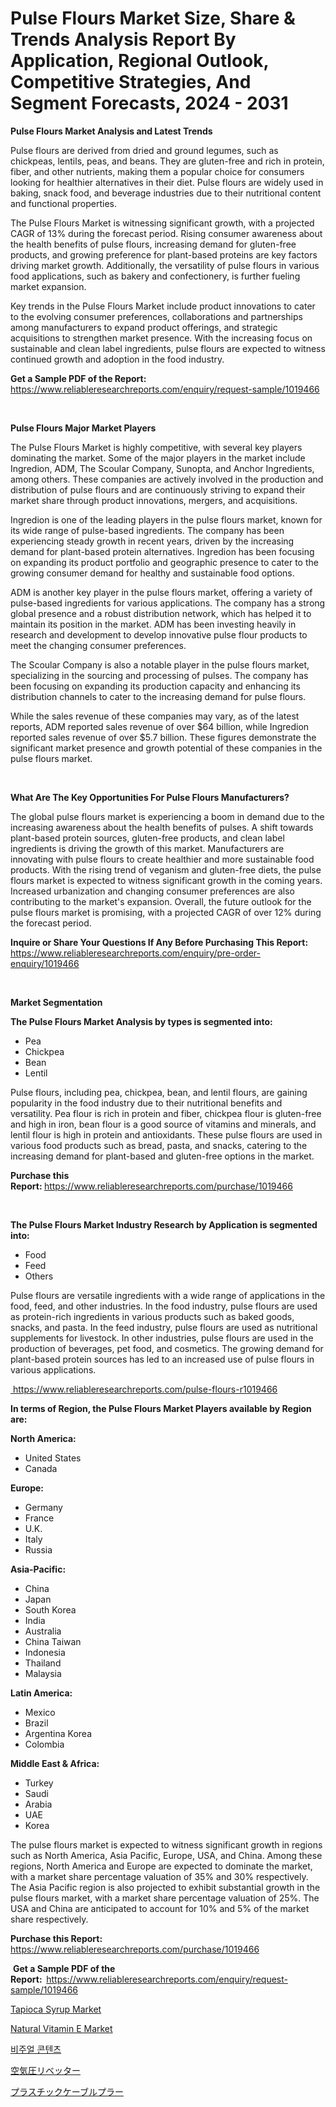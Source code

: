 <p><h1>Pulse Flours Market Size, Share & Trends Analysis Report By Application, Regional Outlook, Competitive Strategies, And Segment Forecasts, 2024 - 2031</h1></p><p><strong>Pulse Flours Market Analysis and Latest Trends</strong></p>
<p><p>Pulse flours are derived from dried and ground legumes, such as chickpeas, lentils, peas, and beans. They are gluten-free and rich in protein, fiber, and other nutrients, making them a popular choice for consumers looking for healthier alternatives in their diet. Pulse flours are widely used in baking, snack food, and beverage industries due to their nutritional content and functional properties.</p><p>The Pulse Flours Market is witnessing significant growth, with a projected CAGR of 13% during the forecast period. Rising consumer awareness about the health benefits of pulse flours, increasing demand for gluten-free products, and growing preference for plant-based proteins are key factors driving market growth. Additionally, the versatility of pulse flours in various food applications, such as bakery and confectionery, is further fueling market expansion.</p><p>Key trends in the Pulse Flours Market include product innovations to cater to the evolving consumer preferences, collaborations and partnerships among manufacturers to expand product offerings, and strategic acquisitions to strengthen market presence. With the increasing focus on sustainable and clean label ingredients, pulse flours are expected to witness continued growth and adoption in the food industry.</p></p>
<p><strong>Get a Sample PDF of the Report:&nbsp;</strong> <a href="https://www.reliableresearchreports.com/enquiry/request-sample/1019466">https://www.reliableresearchreports.com/enquiry/request-sample/1019466</a></p>
<p>&nbsp;</p>
<p><strong>Pulse Flours Major Market Players</strong></p>
<p><p>The Pulse Flours Market is highly competitive, with several key players dominating the market. Some of the major players in the market include Ingredion, ADM, The Scoular Company, Sunopta, and Anchor Ingredients, among others. These companies are actively involved in the production and distribution of pulse flours and are continuously striving to expand their market share through product innovations, mergers, and acquisitions.</p><p>Ingredion is one of the leading players in the pulse flours market, known for its wide range of pulse-based ingredients. The company has been experiencing steady growth in recent years, driven by the increasing demand for plant-based protein alternatives. Ingredion has been focusing on expanding its product portfolio and geographic presence to cater to the growing consumer demand for healthy and sustainable food options.</p><p>ADM is another key player in the pulse flours market, offering a variety of pulse-based ingredients for various applications. The company has a strong global presence and a robust distribution network, which has helped it to maintain its position in the market. ADM has been investing heavily in research and development to develop innovative pulse flour products to meet the changing consumer preferences.</p><p>The Scoular Company is also a notable player in the pulse flours market, specializing in the sourcing and processing of pulses. The company has been focusing on expanding its production capacity and enhancing its distribution channels to cater to the increasing demand for pulse flours.</p><p>While the sales revenue of these companies may vary, as of the latest reports, ADM reported sales revenue of over $64 billion, while Ingredion reported sales revenue of over $5.7 billion. These figures demonstrate the significant market presence and growth potential of these companies in the pulse flours market.</p></p>
<p>&nbsp;</p>
<p><strong>What Are The Key Opportunities For Pulse Flours Manufacturers?</strong></p>
<p><p>The global pulse flours market is experiencing a boom in demand due to the increasing awareness about the health benefits of pulses. A shift towards plant-based protein sources, gluten-free products, and clean label ingredients is driving the growth of this market. Manufacturers are innovating with pulse flours to create healthier and more sustainable food products. With the rising trend of veganism and gluten-free diets, the pulse flours market is expected to witness significant growth in the coming years. Increased urbanization and changing consumer preferences are also contributing to the market's expansion. Overall, the future outlook for the pulse flours market is promising, with a projected CAGR of over 12% during the forecast period.</p></p>
<p><strong>Inquire or Share Your Questions If Any Before Purchasing This Report:</strong> <a href="https://www.reliableresearchreports.com/enquiry/pre-order-enquiry/1019466">https://www.reliableresearchreports.com/enquiry/pre-order-enquiry/1019466</a></p>
<p>&nbsp;</p>
<p><strong>Market Segmentation</strong></p>
<p><strong>The Pulse Flours Market Analysis by types is segmented into:</strong></p>
<p><ul><li>Pea</li><li>Chickpea</li><li>Bean</li><li>Lentil</li></ul></p>
<p><p>Pulse flours, including pea, chickpea, bean, and lentil flours, are gaining popularity in the food industry due to their nutritional benefits and versatility. Pea flour is rich in protein and fiber, chickpea flour is gluten-free and high in iron, bean flour is a good source of vitamins and minerals, and lentil flour is high in protein and antioxidants. These pulse flours are used in various food products such as bread, pasta, and snacks, catering to the increasing demand for plant-based and gluten-free options in the market.</p></p>
<p><strong>Purchase this Report:&nbsp;</strong><a href="https://www.reliableresearchreports.com/purchase/1019466">https://www.reliableresearchreports.com/purchase/1019466</a></p>
<p>&nbsp;</p>
<p><strong>The Pulse Flours Market Industry Research by Application is segmented into:</strong></p>
<p><ul><li>Food</li><li>Feed</li><li>Others</li></ul></p>
<p><p>Pulse flours are versatile ingredients with a wide range of applications in the food, feed, and other industries. In the food industry, pulse flours are used as protein-rich ingredients in various products such as baked goods, snacks, and pasta. In the feed industry, pulse flours are used as nutritional supplements for livestock. In other industries, pulse flours are used in the production of beverages, pet food, and cosmetics. The growing demand for plant-based protein sources has led to an increased use of pulse flours in various applications.</p></p>
<p><a href="https://www.reliableresearchreports.com/pulse-flours-r1019466">&nbsp;https://www.reliableresearchreports.com/pulse-flours-r1019466</a></p>
<p><strong>In terms of Region, the Pulse Flours Market Players available by Region are:</strong></p>
<p>
    <p> <strong> North America: </strong>
        <ul>
            <li>United States</li>
            <li>Canada</li>
        </ul>
        </p> 
    <p> <strong> Europe: </strong>
        <ul>
            <li>Germany</li>
            <li>France</li>
            <li>U.K.</li>
            <li>Italy</li>
            <li>Russia</li>
        </ul>
        </p> 
    <p> <strong> Asia-Pacific: </strong>
        <ul>
            <li>China</li>
            <li>Japan</li>
            <li>South Korea</li>
            <li>India</li>
            <li>Australia</li>
            <li>China Taiwan</li>
            <li>Indonesia</li>
            <li>Thailand</li>
            <li>Malaysia</li>
        </ul>
        </p> 
    <p> <strong> Latin America: </strong>
        <ul>
            <li>Mexico</li>
            <li>Brazil</li>
            <li>Argentina Korea</li>
            <li>Colombia</li>
        </ul>
        </p> 
    <p> <strong> Middle East & Africa: </strong>
        <ul>
            <li>Turkey</li>
            <li>Saudi</li>
            <li>Arabia</li>
            <li>UAE</li>
            <li>Korea</li>
        </ul>
    </p>
    </p>
<p><p>The pulse flours market is expected to witness significant growth in regions such as North America, Asia Pacific, Europe, USA, and China. Among these regions, North America and Europe are expected to dominate the market, with a market share percentage valuation of 35% and 30% respectively. The Asia Pacific region is also projected to exhibit substantial growth in the pulse flours market, with a market share percentage valuation of 25%. The USA and China are anticipated to account for 10% and 5% of the market share respectively.</p></p>
<p><strong>Purchase this Report: </strong><a href="https://www.reliableresearchreports.com/purchase/1019466">https://www.reliableresearchreports.com/purchase/1019466</a></p>
<p>&nbsp;<strong>Get a Sample PDF of the Report:&nbsp;&nbsp;</strong><a href="https://www.reliableresearchreports.com/enquiry/request-sample/1019466">https://www.reliableresearchreports.com/enquiry/request-sample/1019466</a></p>
<p><strong></strong></p>
<p><p><a href="https://github.com/kufem1/Market-Research-Report-List-2/blob/main/tapioca-syrup-market.md">Tapioca Syrup Market</a></p><p><a href="https://github.com/singletonthaxterkelliehr2df/Market-Research-Report-List-1/blob/main/natural-vitamin-e-market.md">Natural Vitamin E Market</a></p><p><a href="https://github.com/lzrvbyqzftro57/Market-Research-Report-List-1/blob/main/353920816523.md">비주얼 콘텐츠</a></p><p><a href="https://github.com/schmahlson/Market-Research-Report-List-1/blob/main/538923117889.md">空気圧リベッター</a></p><p><a href="https://github.com/schmahlson/Market-Research-Report-List-1/blob/main/844088017894.md">プラスチックケーブルプラー</a></p></p>